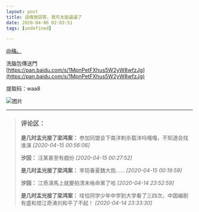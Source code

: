 ```yaml
---
layout: post
title: 這條放回答，我可太能逼逼了
date: 2020-04-06 02:03:51
tags: [undefined]

---
```

[@梅。](https://www.lofter.com/mentionredirect.do?blogId=824491880)

洗腦包傳送門  
[https://pan.baidu.com/s/1MpnPetFXhus5W2yW8wfzJg](https://pan.baidu.com/s/1MpnPetFXhus5W2yW8wfzJg)

提取码：waa8 

![图片](./img/YnZvamxBaTlBYW90dmVkbDBsMlh4SnlxL05CSnkwalkzUWRWQzZVbVpBSEN4bG1vcWEvcFRRPT0.jpg?imageView&thumbnail=2160x0&quality=90&interlace=1&type=jpg)

---
> ### 评论区：
>**是几时孟光接了梁鸿案：** 参加同盟会下南洋刺杀载沣吗嘎嘎，不知道会找谁演  *[2020-04-15 00:56:06]*
>
>**汐回：** 汪某甚至有戲份  *[2020-04-15 00:27:52]*
>
>**是几时孟光接了梁鸿案：** 李现春夏魏大勋……  *[2020-04-15 00:19:59]*
>
>**汐回：** 江奇濤馬上就要拍清末格命黨了哈  *[2020-04-14 23:52:59]*
>
>**是几时孟光接了梁鸿案：** 哇恰同学少年中学到大学看了三四次，中国编剧有盛和煜江奇涛刘和平了不起！  *[2020-04-14 23:33:30]*
>
>